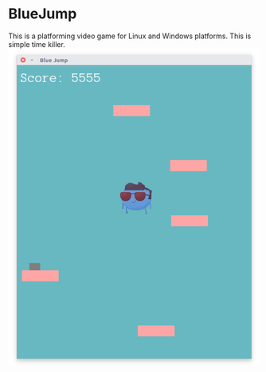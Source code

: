 # BlueJump
This is a platforming video game for Linux and Windows platforms. This is simple time killer.
![Game Screenshot](https://github.com/Zivit/BlueJump/blob/master/screenshot.png)
